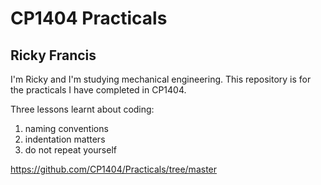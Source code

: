 # CP1404 Practicals
## Ricky Francis

I'm Ricky and I'm studying mechanical engineering. This repository is for the practicals I have completed in CP1404.

Three lessons learnt about coding:
1. naming conventions
2. indentation matters
3. do not repeat yourself

https://github.com/CP1404/Practicals/tree/master
